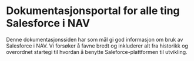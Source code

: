 # Dokumentasjonsportal for alle ting Salesforce i NAV
Denne dokumentasjonssiden har som mål gi god informasjon om bruk av Salesforce i NAV. Vi forsøker å favne bredt og inkluderer alt fra historikk og overordnet startegi til hvordan å benytte Saleforce-plattformen til utvikling.